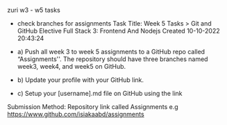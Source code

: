 zuri w3 - w5 tasks


- check branches for assignments
Task Title: Week 5 Tasks > Git and GitHub
Elective
Full Stack 3: Frontend And Nodejs
Created 10-10-2022 20:43:24

- a) Push all week 3 to week 5 assignments to a GitHub repo called “Assignments''. The repository should have three branches named week3, week4, and week5 on GitHub.
- b)  Update your profile with your GitHub link.

- c) Setup your [username].md file on GitHub using the link

Submission Method:  Repository link  called Assignments e.g  https://www.github.com/isiakaabd/assignments

 